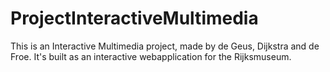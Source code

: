 # ProjectInteractiveMultimedia
This is an Interactive Multimedia project, made by de Geus, Dijkstra and de Froe.
It's built as an interactive webapplication for the Rijksmuseum. 